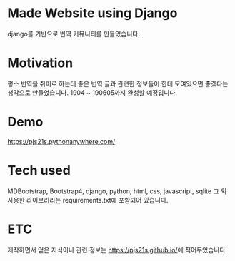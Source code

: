 # Made Website using Django

django를 기반으로 번역 커뮤니티를 만들었습니다.

# Motivation

평소 번역을 취미로 하는데 좋은 번역 글과 관련한 정보들이 한데 모여있으면 좋겠다는 생각으로 만들었습니다.
1904 ~ 190605까지 완성할 예정입니다.

# Demo

<https://pjs21s.pythonanywhere.com/>

# Tech used

MDBootstrap, Bootstrap4, django, python, html, css, javascript, sqlite
그 외 사용한 라이브러리는 requirements.txt에 포함되어 있습니다.

# ETC

제작하면서 얻은 지식이나 관련 정보는 <https://pjs21s.github.io/>에 적어두었습니다.
